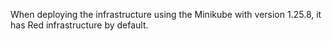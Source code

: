 When deploying the infrastructure using the Minikube with version 1.25.8, it has Red infrastructure by default.